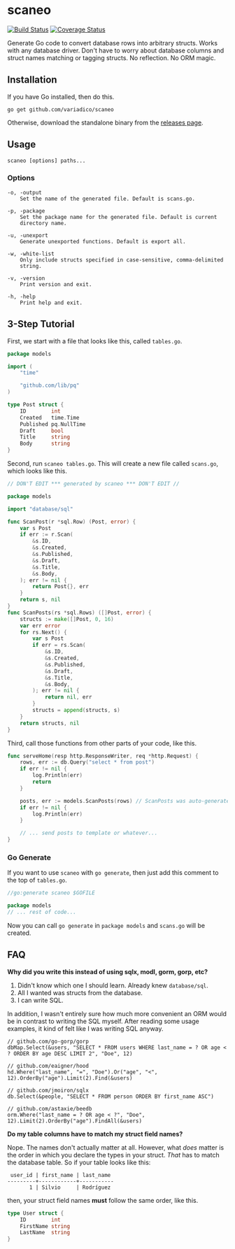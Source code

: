 # scaneo
[![Build Status](https://drone.io/github.com/variadico/scaneo/status.png)](https://drone.io/github.com/variadico/scaneo/latest)
[![Coverage Status](https://coveralls.io/repos/variadico/scaneo/badge.svg?branch=master)](https://coveralls.io/r/variadico/scaneo?branch=master)

Generate Go code to convert database rows into arbitrary structs.
Works with any database driver. Don't have to worry about database columns
and struct names matching or tagging structs. No reflection. No ORM magic.

## Installation
If you have Go installed, then do this.
```
go get github.com/variadico/scaneo
```

Otherwise, download the standalone binary from the
[releases page](https://github.com/variadico/scaneo/releases/latest).

## Usage
```
scaneo [options] paths...
```

### Options
```
-o, -output
    Set the name of the generated file. Default is scans.go.

-p, -package
    Set the package name for the generated file. Default is current
    directory name.

-u, -unexport
    Generate unexported functions. Default is export all.

-w, -white-list
    Only include structs specified in case-sensitive, comma-delimited
    string.

-v, -version
    Print version and exit.

-h, -help
    Print help and exit.
```

## 3-Step Tutorial
First, we start with a file that looks like this, called `tables.go`.
```go
package models

import (
	"time"

	"github.com/lib/pq"
)

type Post struct {
	ID        int
	Created   time.Time
	Published pq.NullTime
	Draft     bool
	Title     string
	Body      string
}
```

Second, run `scaneo tables.go`. This will create a new file called `scans.go`,
which looks like this.
```go
// DON'T EDIT *** generated by scaneo *** DON'T EDIT //

package models

import "database/sql"

func ScanPost(r *sql.Row) (Post, error) {
	var s Post
	if err := r.Scan(
		&s.ID,
		&s.Created,
		&s.Published,
		&s.Draft,
		&s.Title,
		&s.Body,
	); err != nil {
		return Post{}, err
	}
	return s, nil
}
func ScanPosts(rs *sql.Rows) ([]Post, error) {
	structs := make([]Post, 0, 16)
	var err error
	for rs.Next() {
		var s Post
		if err = rs.Scan(
			&s.ID,
			&s.Created,
			&s.Published,
			&s.Draft,
			&s.Title,
			&s.Body,
		); err != nil {
			return nil, err
		}
		structs = append(structs, s)
	}
	return structs, nil
}
```

Third, call those functions from other parts of your code, like this.
```go
func serveHome(resp http.ResponseWriter, req *http.Request) {
	rows, err := db.Query("select * from post")
	if err != nil {
		log.Println(err)
		return
	}

	posts, err := models.ScanPosts(rows) // ScanPosts was auto-generated!
	if err != nil {
		log.Println(err)
	}

	// ... send posts to template or whatever...
}
```

### Go Generate
If you want to use `scaneo` with `go generate`, then just add this comment to
the top of `tables.go`.
```go
//go:generate scaneo $GOFILE

package models
// ... rest of code...
```

Now you can call `go generate` in `package models` and `scans.go` will be
created.

## FAQ
**Why did you write this instead of using sqlx, modl, gorm, gorp, etc?**

1. Didn't know which one I should learn. Already knew `database/sql`.
2. All I wanted was structs from the database.
3. I can write SQL.

In addition, I wasn't entirely sure how much more convenient an ORM would be in
contrast to writing the SQL myself. After reading some usage examples, it kind
of felt like I was writing SQL anyway.
```
// github.com/go-gorp/gorp
dbMap.Select(&users, "SELECT * FROM users WHERE last_name = ? OR age < ? ORDER BY age DESC LIMIT 2", "Doe", 12)

// github.com/eaigner/hood
hd.Where("last_name", "=", "Doe").Or("age", "<", 12).OrderBy("age").Limit(2).Find(&users)

// github.com/jmoiron/sqlx
db.Select(&people, "SELECT * FROM person ORDER BY first_name ASC")

// github.com/astaxie/beedb
orm.Where("last_name = ? OR age < ?", "Doe", 12).Limit(2).OrderBy("age").FindAll(&users)
```

**Do my table columns have to match my struct field names?**

Nope. The names don't actually matter at all. However, what *does* matter is
the order in which you declare the types in your struct. *That* has to match
the database table. So if your table looks like this:

```
 user_id | first_name | last_name
---------+------------+-----------
       1 | Silvio     | Rodríguez
```

then, your struct field names **must** follow the same order, like this.

```go
type User struct {
	ID        int
	FirstName string
	LastName  string
}
```
